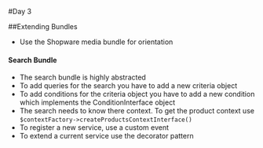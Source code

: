 #Day 3

##Extending Bundles
* Use the Shopware media bundle for orientation

#### Search Bundle
* The search bundle is highly abstracted
* To add queries for the search you have to add a new criteria object
* To add conditions for the criteria object you have to add a new condition which implements the ConditionInterface object
* The search needs to know there context. To get the product context use `$contextFactory->createProductsContextInterface()`
* To register a new service, use a custom event
* To extend a current service use the decorator pattern
